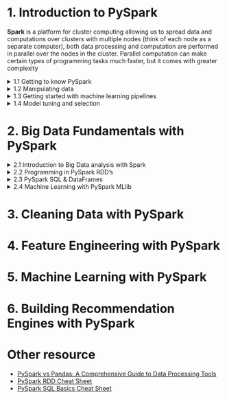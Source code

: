 # 1. Introduction to PySpark 



**Spark** is a platform for cluster computing allowing us to spread data and computations over clusters with multiple nodes (think of each node as a separate computer), both data processing and computation are performed in parallel over the nodes in the cluster. Parallel computation can make certain types of programming tasks much faster, but it comes with greater complexity

 <details><summary>1.1  Getting to know PySpark </summary>

## Spark
- The cluster will be hosted on a remote machine called ```master```, this machine connected to all other nodes called ```worker``` and manage splitting up the data and computations
- The master sends the wokers data and calculation to run, and the worker sent their results back to the masters

- We use PySpark to create an instance of the ```SparkContext``` class as ```sc``` in order to connect to a Spark cluster and ```SparkSession``` called ```spark``` as the interface with that connection

- To verify there is a ```SparkContext``` in our environment

```python
print(cs)

#<SparkContext master=local[*] appName=pyspark-shell>3.2.0

```

- To see the version of Spark is running on our cluster

```python

print(sc.version)
#3.2.0
```

- Spark' core data structure is **R**esilient **D**istributed **D**ataset (RDD) which is a low level object making Spark splits data across multiple nodes in the cluster, but RDDs are hard to work with directly, we can use the Spark DataFrame abstraction built on top of RDDs since operation using DataFrame are automatically optimized over RDDs and DataFrame is like the SQL table



## Creating a SparkSession

- For checking if ```SparkSession``` is already created

the ```SparkSession.builder.getOrCreate()``` method returns an existing ```SparkSession``` if there is already one in the environment, or create a new one if necessary

```python

# Import SparkSession from pyspark.sql
from pyspark.sql import SparkSession

# Create my_spark
my_spark = SparkSession.builder.getOrCreate()

# Print my_spark
print(my_spark)

#<pyspark.sql.session.SparkSession object at 0x7fc0b6adc490>

```

## View the data in the cluster 

- the ```SparkSession``` has an attribute called ```catalog``` which list all the data inside the cluster

- the ```catalog``` attribute has many useful methods, one of them is ```.listTable()``` which returns the names of all the tables in your cluster as a list

```python

# Print the tables in the catalog
print(spark.catalog.listTables())
#[Table(name='flights', database=None, description=None, tableType='TEMPORARY', isTemporary=True)]

```

## DataFrame interface can run SQL queries on the table in our Spark cluster

- can run a query on the table using ```.sql()``` method on the ```SparkSession```, this method takes a string containing the query and returns a DataFrame with the result

```python

# Don't change this query
query = "FROM flights SELECT * LIMIT 10"

# Get the first 10 rows of flights
flights10 = spark.sql(query)

# Show the results
flights10.show()

```
- below is the returned Spark DataFrame
![alt text](image/SparkDataFrame.png)



## Change from Spark DataFrame to Pandas DataFrame for running locally

Sometimes it makes sense to then take that table and work with it locally using a tool like ```pandas``` 

- ```.toPandas()``` method can change Spark DataFrame to pandas DataFrame

```python

# Don't change this query
query = "SELECT origin, dest, COUNT(*) as N FROM flights GROUP BY origin, dest"

# Run the query
flight_counts = spark.sql(query)

# Convert the results to a pandas DataFrame
pd_counts = flight_counts.toPandas()

# Print the head of pd_counts
print(pd_counts.head())

```

- below is the returned Pandas DataFrame

![Alt text](image/PandasDataFRame.png)


## Change from Pandas DataFrame to Spark DataFrame and store it locally

use ```.createDataFrame()``` method to change Pandas DataFrame to Spark DataFrame, but the output of this method is stored locally,
not in the ```SparkSession catalog```. This means that we can use all the Spark DataFrame methods on it, but you can't access the data in other contexts, for example, using ```.sql()``` method throw an error, to access the data in this way, we have to save it as a ```temporary table```







</details>



 <details>
<summary>1.2 Manipulating data</summary>

</details>

<details>
<summary>1.3 Getting started with machine learning pipelines</summary>
</details>

<details>
<summary>1.4 Model tuning and selection</summary>
</details>

# 2. Big Data Fundamentals with PySpark


<details>
<summary>2.1 Introduction to Big Data analysis with Spark</summary>

</details>

<details>
<summary>2.2 Programming in PySpark RDD’s</summary>

</details>

<details>
<summary>2.3 PySpark SQL & DataFrames</summary>
</details>

<details>
<summary>2.4 Machine Learning with PySpark MLlib</summary>
</details>

# 3. Cleaning Data with PySpark

# 4. Feature Engineering with PySpark

# 5. Machine Learning with PySpark

# 6. Building Recommendation Engines with PySpark

# Other resource

- [PySpark vs Pandas: A Comprehensive Guide to Data Processing Tools](https://www.linkedin.com/pulse/pyspark-vs-pandas-comprehensive-guide-data-processing-deepak-lakhotia-hpfgc/)
- [PySpark RDD Cheat Sheet](https://images.datacamp.com/image/upload/v1676303379/Marketing/Blog/PySpark_RDD_Cheat_Sheet.pdf)
- [PySpark SQL Basics Cheat Sheet](https://images.datacamp.com/image/upload/v1676302905/Marketing/Blog/PySpark_SQL_Cheat_Sheet.pdf)
